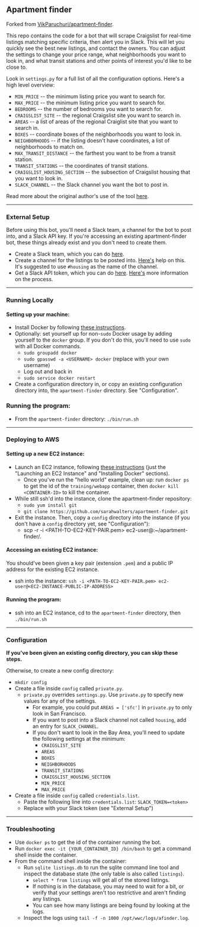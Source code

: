 ## Apartment finder

Forked from [VikParuchuri/apartment-finder](https://github.com/VikParuchuri/apartment-finder).

This repo contains the code for a bot that will scrape Craigslist for real-time listings matching specific criteria, then alert you in Slack.  This will let you quickly see the best new listings, and contact the owners.  You can adjust the settings to change your price range, what neighborhoods you want to look in, and what transit stations and other points of interest you'd like to be close to.

Look in `settings.py` for a full list of all the configuration options.  Here's a high level overview:

* `MIN_PRICE` -- the minimum listing price you want to search for.
* `MAX_PRICE` -- the minimum listing price you want to search for.
* `BEDROOMS` -- the number of bedrooms you want to search for.
* `CRAIGSLIST_SITE` -- the regional Craigslist site you want to search in.
* `AREAS` -- a list of areas of the regional Craiglist site that you want to search in.
* `BOXES` -- coordinate boxes of the neighborhoods you want to look in.
* `NEIGHBORHOODS` -- if the listing doesn't have coordinates, a list of neighborhoods to match on.
* `MAX_TRANSIT_DISTANCE` -- the farthest you want to be from a transit station.
* `TRANSIT_STATIONS` -- the coordinates of transit stations.
* `CRAIGSLIST_HOUSING_SECTION` -- the subsection of Craigslist housing that you want to look in.
* `SLACK_CHANNEL` -- the Slack channel you want the bot to post in.

Read more about the original author's use of the tool [here](https://www.dataquest.io/blog/apartment-finding-slackbot/).

---------------------

### External Setup

Before using this bot, you'll need a Slack team, a channel for the bot to post into, and a Slack API key. If you're accessing an existing apartment-finder bot, these things already exist and you don't need to create them.

* Create a Slack team, which you can do [here](https://slack.com/create#email).
* Create a channel for the listings to be posted into.  [Here's](https://get.slack.help/hc/en-us/articles/201402297-Creating-a-channel) help on this. It's suggested to use `#housing` as the name of the channel.
* Get a Slack API token, which you can do [here](https://api.slack.com/docs/oauth-test-tokens).  [Here's](https://get.slack.help/hc/en-us/articles/215770388-Creating-and-regenerating-API-tokens) more information on the process.

---------------------

### Running Locally

#### Setting up your machine:
* Install Docker by following [these instructions](https://docs.docker.com/engine/installation/).
* Optionally: set yourself up for non-`sudo` Docker usage by adding yourself to the `docker` group. If you don't do this, you'll need to use `sudo` with all Docker commands.
    * `sudo groupadd docker`
    * `sudo gpasswd -a <USERNAME> docker` (replace <USERNAME> with your own username)
    * Log out and back in
    * `sudo service docker restart`
* Create a configuration directory in, or copy an existing configuration directory into, the `apartment-finder` directory. See "Configuration".

### Running the program:
* From the `apartment-finder` directory: `./bin/run.sh`

---------------------

### Deploying to AWS

#### Setting up a new EC2 instance:
* Launch an EC2 instance, following [these instructions](http://www.ybrikman.com/writing/2015/11/11/running-docker-aws-ground-up/#launching-an-ec2-instance) (just the "Launching an EC2 Instance" and "Installing Docker" sections).
    * Once you've run the "hello world" example, clean up: run `docker ps` to get the id of the `training/webapp` container, then `docker kill <CONTAINER-ID>` to kill the container.
* While still ssh'd into the instance, clone the apartment-finder repository:
    * `sudo yum install git`
    * `git clone https://github.com/sarahwalters/apartment-finder.git`
* Exit the instance. Then, copy a `config` directory into the instance (if you don't have a `config` directory yet, see "Configuration"):
    * scp -r -i <PATH-TO-EC2-KEY-PAIR.pem> <PATH-TO-CONFIG-DIRECTORY> ec2-user@<EC2-INSTANCE-PUBLIC-IP-ADDRESS>:~/apartment-finder/.

#### Accessing an existing EC2 instance:
You should've been given a key pair (extension `.pem`) and a public IP address for the existing EC2 instance.
* ssh into the instance: `ssh -i <PATH-TO-EC2-KEY-PAIR.pem> ec2-user@<EC2-INSTANCE-PUBLIC-IP-ADDRESS>`

#### Running the program:
* ssh into an EC2 instance, cd to the `apartment-finder` directory, then `./bin/run.sh`

--------------------

### Configuration

**If you've been given an existing config directory, you can skip these steps.**

Otherwise, to create a new config directory:
* `mkdir config`
* Create a file inside `config` called `private.py`.
    * `private.py` overrides `settings.py`. Use `private.py` to specify new values for any of the settings.
        * For example, you could put `AREAS = ['sfc']` in `private.py` to only look in San Francisco.
        * If you want to post into a Slack channel not called `housing`, add an entry for `SLACK_CHANNEL`.
        * If you don't want to look in the Bay Area, you'll need to update the following settings at the minimum:
            * `CRAIGSLIST_SITE`
            * `AREAS`
            * `BOXES`
            * `NEIGHBORHOODS`
            * `TRANSIT_STATIONS`
            * `CRAIGSLIST_HOUSING_SECTION`
            * `MIN_PRICE`
            * `MAX_PRICE`
* Create a file inside `config` called `credentials.list`.
    * Paste the following line into `credentials.list`: `SLACK_TOKEN=<token>`
    * Replace <token> with your Slack token (see "External Setup")

---------------------

### Troubleshooting

* Use `docker ps` to get the id of the container running the bot.
* Run `docker exec -it {YOUR_CONTAINER_ID} /bin/bash` to get a command shell inside the container.
* From the command shell inside the container:
    * Run `sqlite listings.db` to run the sqlite command line tool and inspect the database state (the only table is also called `listings`).
        * `select * from listings` will get all of the stored listings.
        * If nothing is in the database, you may need to wait for a bit, or verify that your settings aren't too restrictive and aren't finding any listings.
        * You can see how many listings are being found by looking at the logs.
    * Inspect the logs using `tail -f -n 1000 /opt/wwc/logs/afinder.log`.
